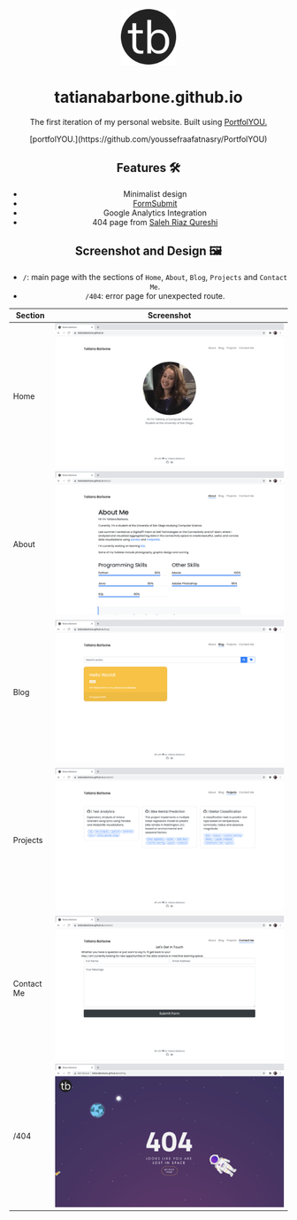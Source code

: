 <div align="center">
  <img alt="Logo" src="assets/android-chrome-512x512.png" width="100" />
</div>
<h1 align="center">
  tatianabarbone.github.io
</h1>

<p align="center">
  The first iteration of my personal website. Built using <a href="https://www.gatsbyjs.org/" target="_blank">PortfolYOU.</a>
</p>

<div align="center">  [portfolYOU.](https://github.com/youssefraafatnasry/PortfolYOU)

## Features 🛠
- Minimalist design
- [FormSubmit](https://formsubmit.co/)
- Google Analytics Integration
- 404 page from [Saleh Riaz Qureshi](https://codepen.io/salehriaz/pen/erJrZM)


## Screenshot and Design 🖼

- `/`: main page with the sections of `Home`, `About`, `Blog`, `Projects` and `Contact Me`.
- `/404`: error page for unexpected route.

| Section  |           Screenshot            |
| -------- | :-----------------------------: |
| Home     |     ![Home](images/home.png)     |
| About |  ![About me](images/about.png)   |
| Blog | ![Projects](images/blog.png) |
| Projects |  ![Writing](images/projects.png)  |
| Contact Me |  ![Writing](images/contact.png)  |
| /404     |      ![404](images/404.png)      |

